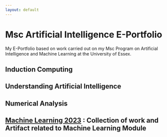 ```yaml
---
layout: default
---
```


# Msc Artificial Intelligence E-Portfolio

My E-Portfolio based on work carried out on my Msc Program on Artificial Intelligence and Machine Learning at the University of Essex.


## Induction Computing
## Understanding Artificial Intelligence
## Numerical Analysis
## [Machine Learning 2023](./ml/) : Collection of work and Artifact related to Machine Learning Module


